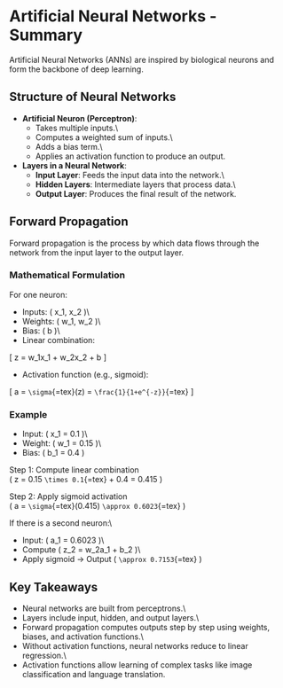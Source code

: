 # Artificial Neural Networks - Summary

Artificial Neural Networks (ANNs) are inspired by biological neurons and
form the backbone of deep learning.

## Structure of Neural Networks

-   **Artificial Neuron (Perceptron)**:
    -   Takes multiple inputs.\
    -   Computes a weighted sum of inputs.\
    -   Adds a bias term.\
    -   Applies an activation function to produce an output.
-   **Layers in a Neural Network**:
    -   **Input Layer**: Feeds the input data into the network.\
    -   **Hidden Layers**: Intermediate layers that process data.\
    -   **Output Layer**: Produces the final result of the network.

## Forward Propagation

Forward propagation is the process by which data flows through the
network from the input layer to the output layer.

### Mathematical Formulation

For one neuron:

-   Inputs: ( x_1, x_2 )\
-   Weights: ( w_1, w_2 )\
-   Bias: ( b )\
-   Linear combination:

\[ z = w_1x_1 + w_2x_2 + b \]

-   Activation function (e.g., sigmoid):

\[ a = `\sigma`{=tex}(z) = `\frac{1}{1+e^{-z}}`{=tex} \]

### Example

-   Input: ( x_1 = 0.1 )\
-   Weight: ( w_1 = 0.15 )\
-   Bias: ( b_1 = 0.4 )

Step 1: Compute linear combination\
( z = 0.15 `\times 0.1`{=tex} + 0.4 = 0.415 )

Step 2: Apply sigmoid activation\
( a = `\sigma`{=tex}(0.415) `\approx 0.6023`{=tex} )

If there is a second neuron:\
- Input: ( a_1 = 0.6023 )\
- Compute ( z_2 = w_2a_1 + b_2 )\
- Apply sigmoid → Output ( `\approx 0.7153`{=tex} )

## Key Takeaways

-   Neural networks are built from perceptrons.\
-   Layers include input, hidden, and output layers.\
-   Forward propagation computes outputs step by step using weights,
    biases, and activation functions.\
-   Without activation functions, neural networks reduce to linear
    regression.\
-   Activation functions allow learning of complex tasks like image
    classification and language translation.
